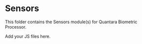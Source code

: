 # Sensors

This folder contains the Sensors module(s) for Quantara Biometric Processor.

Add your JS files here.
